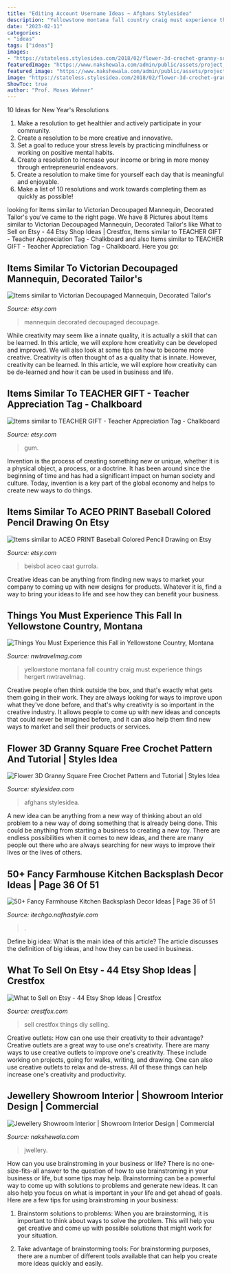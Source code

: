 ```yaml
---
title: "Editing Account Username Ideas ~ Afghans Stylesidea"
description: "Yellowstone montana fall country craig must experience things hergert nwtravelmag"
date: "2023-02-11"
categories:
- "ideas"
tags: ["ideas"]
images:
- "https://stateless.stylesidea.com/2018/02/flower-3d-crochet-granny-square-1068x601.jpg"
featuredImage: "https://www.nakshewala.com/admin/public/assets/project_image/proj5e3bec91c77394.Modern_Jwellery_Showroom_interiors_design.jpg"
featured_image: "https://www.nakshewala.com/admin/public/assets/project_image/proj5e3bec91c77394.Modern_Jwellery_Showroom_interiors_design.jpg"
image: "https://stateless.stylesidea.com/2018/02/flower-3d-crochet-granny-square-1068x601.jpg"
ShowToc: true
author: "Prof. Moses Wehner"
---
```



10 Ideas for New Year's Resolutions
1. Make a resolution to get healthier and actively participate in your community. 
2. Create a resolution to be more creative and innovative. 
3. Set a goal to reduce your stress levels by practicing mindfulness or working on positive mental habits. 
4. Create a resolution to increase your income or bring in more money through entrepreneurial endeavors. 
5. Create a resolution to make time for yourself each day that is meaningful and enjoyable. 
6. Make a list of 10 resolutions and work towards completing them as quickly as possible!

	

		
looking for Items similar to Victorian Decoupaged Mannequin, Decorated Tailor&#039;s you've came to the right page. We have 8 Pictures about Items similar to Victorian Decoupaged Mannequin, Decorated Tailor&#039;s like What to Sell on Etsy - 44 Etsy Shop Ideas | Crestfox, Items similar to TEACHER GIFT - Teacher Appreciation Tag - Chalkboard and also Items similar to TEACHER GIFT - Teacher Appreciation Tag - Chalkboard. Here you go:
		
    
## Items Similar To Victorian Decoupaged Mannequin, Decorated Tailor&#039;s

<img loading=lazy src="https://img0.etsystatic.com/003/1/7242386/il_570xN.371321300_91vl.jpg" onerror="this.onerror=null;this.src='https://tse4.mm.bing.net/th?id=OIP.C9PYVOiW3VlpX4MCvi45-wHaJ4&amp;pid=15.1';" alt="Items similar to Victorian Decoupaged Mannequin, Decorated Tailor&#039;s">

_Source: etsy.com_

>mannequin decorated decoupaged decoupage. 

	

While creativity may seem like a innate quality, it is actually a skill that can be learned. In this article, we will explore how creativity can be developed and improved. We will also look at some tips on how to become more creative.
Creativity is often thought of as a quality that is innate. However, creativity can be learned. In this article, we will explore how creativity can be de-learned and how it can be used in business and life.

    
## Items Similar To TEACHER GIFT - Teacher Appreciation Tag - Chalkboard

<img loading=lazy src="https://img0.etsystatic.com/056/0/6151332/il_570xN.762260294_6xht.jpg" onerror="this.onerror=null;this.src='https://tse2.mm.bing.net/th?id=OIP.vTDqI6N5Tkpirop0zzc5ZwHaJ4&amp;pid=15.1';" alt="Items similar to TEACHER GIFT - Teacher Appreciation Tag - Chalkboard">

_Source: etsy.com_

>gum. 

	

Invention is the process of creating something new or unique, whether it is a physical object, a process, or a doctrine. It has been around since the beginning of time and has had a significant impact on human society and culture. Today, invention is a key part of the global economy and helps to create new ways to do things.

    
## Items Similar To ACEO PRINT Baseball Colored Pencil Drawing On Etsy

<img loading=lazy src="https://img0.etsystatic.com/000/0/5192332/il_570xN.14713920.jpg" onerror="this.onerror=null;this.src='https://tse1.mm.bing.net/th?id=OIP.mHYVEUCgDK1ozf5AXXX5kQHaKX&amp;pid=15.1';" alt="Items similar to ACEO PRINT Baseball Colored Pencil Drawing on Etsy">

_Source: etsy.com_

>beisbol aceo caat gurrola. 

	

Creative ideas can be anything from finding new ways to market your company to coming up with new designs for products. Whatever it is, find a way to bring your ideas to life and see how they can benefit your business.

    
## Things You Must Experience This Fall In Yellowstone Country, Montana

<img loading=lazy src="http://nwtravelmag.com/wp-content/uploads/2016/10/yellownl.jpg" onerror="this.onerror=null;this.src='https://tse1.mm.bing.net/th?id=OIP.N1_Y-qgC6Yf4hggYkXAz7AHaD5&amp;pid=15.1';" alt="Things You Must Experience this Fall in Yellowstone Country, Montana">

_Source: nwtravelmag.com_

>yellowstone montana fall country craig must experience things hergert nwtravelmag. 

	

Creative people often think outside the box, and that's exactly what gets them going in their work. They are always looking for ways to improve upon what they've done before, and that's why creativity is so important in the creative industry. It allows people to come up with new ideas and concepts that could never be imagined before, and it can also help them find new ways to market and sell their products or services.

    
## Flower 3D Granny Square Free Crochet Pattern And Tutorial | Styles Idea

<img loading=lazy src="https://stateless.stylesidea.com/2018/02/flower-3d-crochet-granny-square-1068x601.jpg" onerror="this.onerror=null;this.src='https://tse3.mm.bing.net/th?id=OIP.qmc9UiQTHb1TsF6aUKsB-QHaEK&amp;pid=15.1';" alt="Flower 3D Granny Square Free Crochet Pattern and Tutorial | Styles Idea">

_Source: stylesidea.com_

>afghans stylesidea. 

	

A new idea can be anything from a new way of thinking about an old problem to a new way of doing something that is already being done. This could be anything from starting a business to creating a new toy. There are endless possibilities when it comes to new ideas, and there are many people out there who are always searching for new ways to improve their lives or the lives of others.

    
## 50+ Fancy Farmhouse Kitchen Backsplash Decor Ideas | Page 36 Of 51

<img loading=lazy src="https://itechgo.nafhastyle.com/wp-content/uploads/2018/04/Fancy-Farmhouse-Kitchen-Backsplash-Decor-Ideas-35.jpg" onerror="this.onerror=null;this.src='https://tse4.mm.bing.net/th?id=OIP.VdKoKnLo-e7Q4tRJIFhSWwHaLI&amp;pid=15.1';" alt="50+ Fancy Farmhouse Kitchen Backsplash Decor Ideas | Page 36 of 51">

_Source: itechgo.nafhastyle.com_

>. 

	

Define big idea: What is the main idea of this article?
The article discusses the definition of big ideas, and how they can be used in business.

    
## What To Sell On Etsy - 44 Etsy Shop Ideas | Crestfox

<img loading=lazy src="https://crestfox.com/wp-content/uploads/2017/12/DIY.jpg" onerror="this.onerror=null;this.src='https://tse4.mm.bing.net/th?id=OIP.pRqwDkeS88MH4zNSTBaieQHaE8&amp;pid=15.1';" alt="What to Sell on Etsy - 44 Etsy Shop Ideas | Crestfox">

_Source: crestfox.com_

>sell crestfox things diy selling. 

	

Creative outlets: How can one use their creativity to their advantage?
Creative outlets are a great way to use one's creativity. There are many ways to use creative outlets to improve one's creativity. These include working on projects, going for walks, writing, and drawing. One can also use creative outlets to relax and de-stress. All of these things can help increase one's creativity and productivity.

    
## Jewellery Showroom Interior | Showroom Interior Design | Commercial

<img loading=lazy src="https://www.nakshewala.com/admin/public/assets/project_image/proj5e3bec91c77394.Modern_Jwellery_Showroom_interiors_design.jpg" onerror="this.onerror=null;this.src='https://tse3.mm.bing.net/th?id=OIP.V3KhYSEQDu61zHdC_ioTLAHaFA&amp;pid=15.1';" alt="Jewellery Showroom Interior | Showroom Interior Design | Commercial">

_Source: nakshewala.com_

>jwellery. 

	

How can you use brainstroming in your business or life?
There is no one-size-fits-all answer to the question of how to use brainstroming in your business or life, but some tips may help. Brainstorming can be a powerful way to come up with solutions to problems and generate new ideas. It can also help you focus on what is important in your life and get ahead of goals. Here are a few tips for using brainstroming in your business: 
1. Brainstorm solutions to problems: When you are brainstorming, it is important to think about ways to solve the problem. This will help you get creative and come up with possible solutions that might work for your situation. 

2. Take advantage of brainstorming tools: For brainstorming purposes, there are a number of different tools available that can help you create more ideas quickly and easily.


